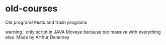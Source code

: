 # old-courses

Old programs/tests and trash programs

warning : only script in JAVA Moveye because too massive with everything else.
Made by Arthur Delannoy
